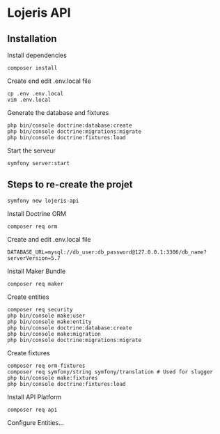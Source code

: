 # Lojeris API

## Installation

Install dependencies

```shell script
composer install
```

Create end edit .env.local file

```shell script
cp .env .env.local
vim .env.local
```

Generate the database and fixtures

```shell script
php bin/console doctrine:database:create
php bin/console doctrine:migrations:migrate
php bin/console doctrine:fixtures:load
```

Start the serveur

```shell script
symfony server:start
```

## Steps to re-create the projet

```shell script
symfony new lojeris-api
```

Install Doctrine ORM

```shell script
composer req orm
```

Create and edit .env.local file

```dotenv
DATABASE_URL=mysql://db_user:db_password@127.0.0.1:3306/db_name?serverVersion=5.7
```

Install Maker Bundle

```shell script
composer req maker
```

Create entities

```shell script
composer req security
php bin/console make:user
php bin/console make:entity
php bin/console doctrine:database:create
php bin/console make:migration
php bin/console doctrine:migrations:migrate
```

Create fixtures

```shell script
composer req orm-fixtures
composer req symfony/string symfony/translation # Used for slugger
php bin/console make:fixtures
php bin/console doctrine:fixtures:load
```

Install API Platform

```shell script
composer req api
```

Configure Entities...